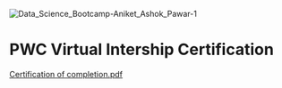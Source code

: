 
![Data_Science_Bootcamp-Aniket_Ashok_Pawar-1](https://github.com/aniketpawar123/Certificate/assets/123149177/01ef73bc-3ec3-46ea-9370-e571d9ec989f)

# PWC Virtual Intership Certification
[Certification of completion.pdf](https://github.com/aniketpawar123/Certificate/files/14624597/Certification.of.completion.pdf)
